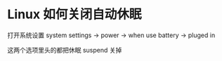 # Linux 如何关闭自动休眠

打开系统设置 system settings -> power -> when use battery
                                    -> pluged in

这两个选项里头的都把休眠 suspend 关掉

